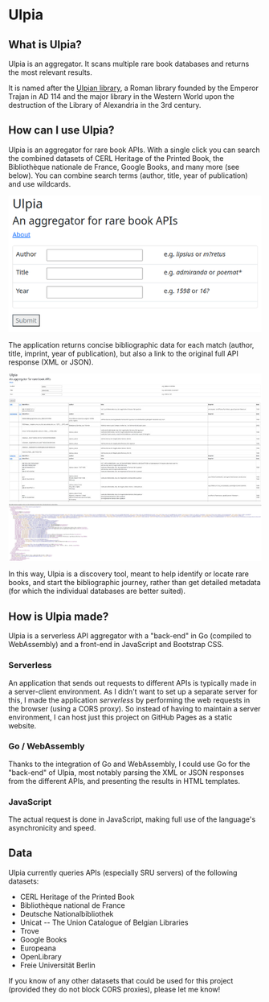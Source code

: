 # Ulpia

## What is Ulpia?

Ulpia is an aggregator. It scans multiple rare book databases and returns the most relevant results.

It is named after the [Ulpian library](https://en.wikipedia.org/wiki/Ulpian_Library), a Roman library founded by the Emperor Trajan in AD 114 and  the major library in the Western World upon the destruction of the Library of Alexandria in the 3rd century.

## How can I use Ulpia?

Ulpia is an aggregator for rare book APIs. With a single click you can search the combined datasets of CERL Heritage of the Printed Book, the Bibliothèque nationale de France, Google Books, and many more (see below). You can combine search terms (author, title, year of publication) and use wildcards.

![ulpia](ulpia.png)

The application returns concise bibliographic data for each match (author, title, imprint, year of publication), but also a link to the original full API response (XML or JSON).

![ulpia](ulpia2.jpeg)
![ulpia](ulpia3.jpeg)

In this way, Ulpia is a discovery tool, meant to help identify or locate rare books, and start the bibliographic journey, rather than get detailed metadata (for which the individual databases are better suited).

## How is Ulpia made?

Ulpia is a serverless API aggregator with a "back-end" in Go (compiled to WebAssembly) and a front-end in JavaScript and Bootstrap CSS.

### Serverless

An application that sends out requests to different APIs is typically made in a server-client environment. As I didn't want to set up a separate server for this, I made the application *serverless* by performing the web requests in the browser (using a CORS proxy). So instead of having to maintain a server environment, I can host just this project on GitHub Pages as a static website.

### Go / WebAssembly

Thanks to the integration of Go and WebAssembly, I could use Go for the "back-end" of Ulpia, most notably parsing the XML or JSON responses from the different APIs, and presenting the results in HTML templates.

### JavaScript

The actual request is done in JavaScript, making full use of the language's asynchronicity and speed.

## Data

Ulpia currently queries APIs (especially SRU servers) of the following datasets:

- CERL Heritage of the Printed Book
- Bibliothèque national de France
- Deutsche Nationalbibliothek
- Unicat -- The Union Catalogue of Belgian Libraries
- Trove
- Google Books
- Europeana
- OpenLibrary
- Freie Universität Berlin

If you know of any other datasets that could be used for this project (provided they do not block CORS proxies), please let me know!
